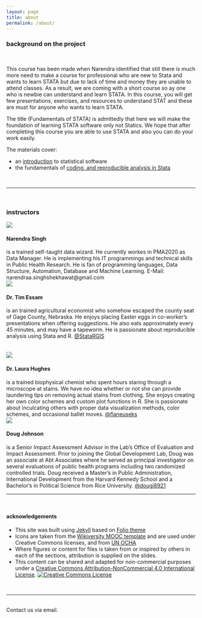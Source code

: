 ```yaml
---
layout: page
title: about
permalink: /about/
---
```


### background on the project
<br>

This course has been made when Narendra identified that still there is much more need to make a course for professional who are new to Stata and wants to learn STATA but due to lack of time and money they are unable to attend classes. As a result, we are coming with a short course so ay one who is newbie can understand and learn STATA.
In this course, you will get few presentations, exercises, and resources to understand STAT and these are must for anyone who wants to learn STATA.

The title (Fundamentals of STATA) is admittedly that here we will make the foundation of learning STATA software only not Statics. We hope that after completing this course you are able to use STATA and also you can do your work easily.

The materials cover:

- an <a href = "/StataTraining/part1">introduction</a> to statistical software
- the fundamentals of <a href = "/StataTraining/part2">coding, and reproducible analysis in Stata</a>

<br>
<hr>
<br>

### instructors

<img class="col one right" src="/StataTraining/img/IMG_9382_png.png">

<br/>
<h4> Narendra Singh</h4> is a trained self-taught data wizard. He currently workes in PMA2020 as Data Manager. He is implementing his IT programmings and technical skills in Public Health Research. He is fan of programming languages, Data Structure, Automation, Database and Machine Learning.<a> E-Mail: narendraa.singhshekhawat@gmail.com </a>

<br/>

<img class="col one right" src="/StataTraining/img/tim.png">
<h4>Dr. Tim Essam</h4> is an trained agricultural economist who somehow escaped the county seat of Gage County, Nebraska. He enjoys placing Easter eggs in co-worker’s presentations when offering suggestions. He also eats approximately every 45 minutes, and may have a tapeworm. He is passionate about reproducible analysis using Stata and R.  <a href = "https://twitter.com/StataRGIS" target = "_blank">@StataRGIS</a>

<br/>
<br/>
<br/>

<img class="col one right" src="/StataTraining/img/laura.png">
<h4>Dr. Laura Hughes</h4> is a trained biophysical chemist who spent hours staring through a microscope at stains. We have no idea whether or not she can provide laundering tips on removing actual stains from clothing. She enjoys creating her own color schemes and custom plot functions in R. She is passionate about inculcating others with proper data visualization methods, color schemes, and occasional ballet moves. <a href = "https://twitter.com/flaneuseks" target = "_blank">@flaneuseks</a>

<br/>

<img class="col one right" src="/StataTraining/img/doug.png">
<h4>Doug Johnson</h4> is a Senior Impact Assessment Advisor in the Lab’s Office of Evaluation and Impact Assessment.  Prior to joining the Global Development Lab, Doug was an associate at Abt Associates where he served as principal investigator on several evaluations of public health programs including two randomized controlled trials.  Doug received a Master’s in Public Administration, International Development from the Harvard Kennedy School and a Bachelor’s in Political Science from Rice University. <a href = "https://twitter.com/dougj8921" target = "_blank">@dougj8921</a>

<br/>
<hr/>
<br/>

#### acknowledgements
- This site was built using <a href="http://jekyllrb.com" target="_blank">Jekyll</a>
  		based on <a href="https://github.com/bogoli/-folio">Folio theme</a>
- Icons are taken from the <a href = "https://en.wikiversity.org/wiki/Wikiversity:MOOC_Interface/Related_files#Templates" target = "_blank">Wikiversity MOOC template</a> and are used under Creative Commons licenses, and from <a href = "http://www.unocha.org/top-stories/all-stories/ocha-launches-500-free-humanitarian-symbols" target = "_blank">UN OCHA</a>
- Where figures or content for files is taken from or inspired by others in each of the sections, attribution is supplied on the slides.
- This content can be shared and adapted for non-commercial purposes under a <a rel="license" href="http://creativecommons.org/licenses/by-nc/4.0/">Creative Commons Attribution-NonCommercial 4.0 International License</a>. <a rel="license" href="http://creativecommons.org/licenses/by-nc/4.0/"><img alt="Creative Commons License" style="border-width:0" src="https://i.creativecommons.org/l/by-nc/4.0/80x15.png" /></a><br />

<br/>
<hr/>
<br/>

<span class="contacticon center">
	<a href="mailto:narendraa.singhshekhawat@gmail.com"><i class="fa fa-envelope-square"></i></a>
	</span>



<div class="col three caption">
	Contact us via email.
</div>
